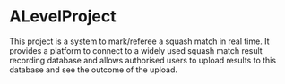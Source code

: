 # ALevelProject
This project is a system to mark/referee a squash match in real time. It provides a platform to connect to a widely used squash match result recording database and allows authorised users to upload results to this database and see the outcome of the upload.
